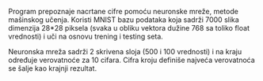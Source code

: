 Program prepoznaje nacrtane cifre pomoću neuronske mreže, metode mašinskog učenja.
Koristi MNIST bazu podataka koja sadrži 7000 slika dimenzija 28*28 piksela (svaka u obliku vektora dužine 768 sa toliko float vrednosti) i uči na osnovu trening i testing seta.

Neuronska mreža sadrži 2 skrivena sloja (500 i 100 vrednosti) i na kraju određuje verovatnoće za 10 cifara. Cifra kroju definiše najveća verovatnoća se šalje kao krajnji rezultat.

